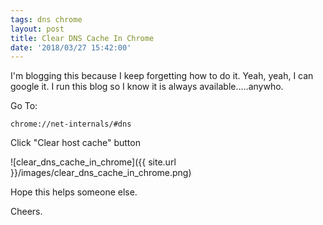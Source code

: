 ```yaml
---
tags: dns chrome
layout: post
title: Clear DNS Cache In Chrome
date: '2018/03/27 15:42:00'
---
```


I'm blogging this because I keep forgetting how to do it.  Yeah, yeah, I can google it.  I run this blog so I know it is always available.....anywho.

Go To:

    chrome://net-internals/#dns

Click "Clear host cache" button

![clear_dns_cache_in_chrome]({{ site.url }}/images/clear_dns_cache_in_chrome.png)


Hope this helps someone else.

Cheers.
